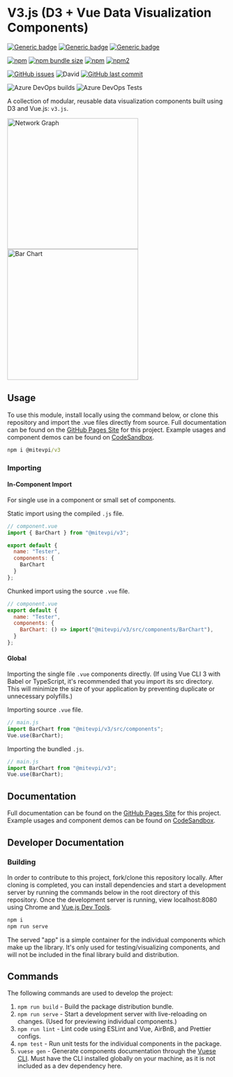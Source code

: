 # V3.js (D3 + Vue Data Visualization Components)

[![Generic badge](https://img.shields.io/badge/Docs-Web-Green.svg)](https://mitevpi.github.io/data-vue/)
[![Generic badge](https://img.shields.io/badge/Docs-MD-Green.svg)](docs/components)
[![Generic badge](https://img.shields.io/badge/Demo-CodeSandbox-Green.svg)](http://bit.ly/v3js-demo)

[![npm](https://img.shields.io/npm/v/@mitevpi/v3.svg)](https://www.npmjs.com/package/@mitevpi/v3) [![npm bundle size](https://img.shields.io/bundlephobia/min/@mitevpi/v3.svg)](https://bundlephobia.com/result?p=@mitevpi/v3)
[![npm](https://img.shields.io/npm/dw/@mitevpi/v3.svg)](https://www.npmjs.com/package/@mitevpi/v3)
[![npm2](https://img.shields.io/npm/dt/@mitevpi/v3.svg)](https://www.npmjs.com/package/@mitevpi/v3)

[![GitHub issues](https://img.shields.io/github/issues/mitevpi/data-vue.svg)](https://github.com/mitevpi/data-vue/issues) ![David](https://img.shields.io/david/dev/mitevpi/data-vue.svg)
[![GitHub last commit](https://img.shields.io/github/last-commit/mitevpi/data-vue.svg)](https://github.com/mitevpi/data-vue/commits/master)

![Azure DevOps builds](https://img.shields.io/azure-devops/build/pmitevpi/pmitevpi/3)
![Azure DevOps Tests](https://img.shields.io/azure-devops/tests/pmitevpi/pmitevpi/3)

A collection of modular, reusable data visualization components built
using D3 and Vue.js: `v3.js`.

<p float="left">
    <img src="https://i.imgur.com/IkjDubm.png" alt="Network Graph" width="300"/>
    <img src="https://i.imgur.com/4C4luhb.png" alt="Bar Chart" width="300"/>
</p>

## Usage

To use this module, install locally using the command below, or clone this repository and import the .vue files
directly from source. Full documentation can be found on the [GitHub Pages Site](https://mitevpi.github.io/data-vue/)
for this project. Example usages and component demos can be found on [CodeSandbox](http://bit.ly/v3js-demo).

```cmd
npm i @mitevpi/v3
```

### Importing

#### In-Component Import

For single use in a component or small set of components.

Static import using the compiled `.js` file.

```js
// component.vue
import { BarChart } from "@mitevpi/v3";

export default {
  name: "Tester",
  components: {
    BarChart
  }
};
```

Chunked import using the source `.vue` file.

```js
// component.vue
export default {
  name: "Tester",
  components: {
    BarChart: () => import("@mitevpi/v3/src/components/BarChart"),
  }
};
```

#### Global

Importing the single file `.vue` components directly. (If using Vue CLI 3 with Babel or TypeScript, it's recommended
that you import its src directory. This will minimize the size of your application by preventing duplicate or
unnecessary polyfills.)

Importing source `.vue` file.

```js
// main.js
import BarChart from "@mitevpi/v3/src/components";
Vue.use(BarChart);
```

Importing the bundled `.js`.

```js
// main.js
import BarChart from "@mitevpi/v3";
Vue.use(BarChart);
```

## Documentation

Full documentation can be found on the [GitHub Pages Site](https://mitevpi.github.io/data-vue/)
for this project. Example usages and component demos can be found on [CodeSandbox](http://bit.ly/v3js-demo).

## Developer Documentation

### Building

In order to contribute to this project, fork/clone this repository locally. After cloning is completed, you can install dependencies and start a development server by running the commands below in the root directory of this repository. Once the development server is running, view localhost:8080 using Chrome and [Vue.js Dev Tools](https://chrome.google.com/webstore/detail/vuejs-devtools/nhdogjmejiglipccpnnnanhbledajbpd?hl=en).

```cmd
npm i
npm run serve
```

The served "app" is a simple container for the individual components which make up the library. It's only used for testing/visualizing components, and will not be included in the final library build and distribution.

## Commands

The following commands are used to develop the project:

1. `npm run build` - Build the package distribution bundle.
2. `npm run serve` - Start a development server with live-reloading on changes. (Used for previewing individual components.)
3. `npm run lint` - Lint code using ESLint and Vue, AirBnB, and Prettier configs.
4. `npm test` - Run unit tests for the individual components in the package.
5. `vuese gen` - Generate components documentation through the [Vuese CLI](https://vuese.org/cli/#motivation). Must have the CLI installed globally on your machine, as it is not included as a dev dependency here.
